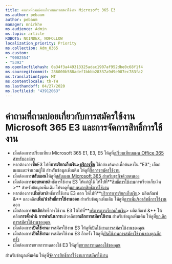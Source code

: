 ```yaml
---
title: คําถามที่ถามบ่อยเกี่ยวกับการสมัครใช้งาน Microsoft 365 E3
ms.author: pebaum
author: pebaum
manager: mnirkhe
ms.audience: Admin
ms.topic: article
ROBOTS: NOINDEX, NOFOLLOW
localization_priority: Priority
ms.collection: Adm_O365
ms.custom:
- "9002554"
- "5392"
ms.openlocfilehash: 0a34f3a449313325adac1907af952dbe0c68f1f4
ms.sourcegitcommit: 286000b588adef1bbbb28337a9d9e087ec783fa2
ms.translationtype: MT
ms.contentlocale: th-TH
ms.lasthandoff: 04/27/2020
ms.locfileid: "43912063"
---
```

# <a name="microsoft-365-e3-subscription-and-license-management-faq"></a>คําถามที่ถามบ่อยเกี่ยวกับการสมัครใช้งาน Microsoft 365 E3 และการจัดการสิทธิ์การใช้งาน

- เมื่อต้องการเปรียบเทียบ Microsoft 365 E1, E3, E5 ให้ดูที่[เปรียบเทียบแผน Office 365 สําหรับองค์กร](https://www.microsoft.com/microsoft-365/business/compare-more-office-365-for-business-plans)
- หากต้องการ**ซื้อ**E3 ไปที่**การเรียกเก็บเงิน>[บริการซื้อ](https://go.microsoft.com/fwlink/p/?linkid=868433)** ใช้กล่องค้นหาเพื่อค้นหาใน "E3"; เลือกแผนและจํานวนผู้ใช้ สําหรับข้อมูลเพิ่มเติม ให้ดูที่[ซื้อการสมัครใช้งาน](https://docs.microsoft.com/microsoft-365/commerce/buy-another-subscription?view=o365-worldwide)
- เมื่อต้องการ**สลับแผน**ให้ดูที่[สลับแผน Microsoft 365 สําหรับธุรกิจด้วยตนเอง](https://docs.microsoft.com/microsoft-365/commerce/subscriptions/switch-plans-manually?view=o365-worldwide)
- เมื่อต้องการ**มอบหมาย**สิทธิ์การใช้งาน E3 ให้แก่ผู้ใช้ ให้ไปที่**[สิทธิ์การใช้งาน](https://go.microsoft.com/fwlink/p/?linkid=842264)การเรียกเก็บเงิน >** สําหรับข้อมูลเพิ่มเติม โปรดดูที่[มอบหมายสิทธิ์การใช้งาน](https://docs.microsoft.com/microsoft-365/admin/manage/assign-licenses-to-users?view=o365-worldwide)
- หากต้องการ**เพิ่ม/เอา**สิทธิ์การใช้งาน E3 ออก ให้ไปที่**[บริการการเรียกเก็บเงิน](https://go.microsoft.com/fwlink/p/?linkid=842054)> ผลิตภัณฑ์ &** และคลิก**เพิ่ม/นําสิทธิ์การใช้งานออก** สําหรับข้อมูลเพิ่มเติม ให้ดูที่[การเพิ่ม/เอาสิทธิ์การใช้งาน](https://docs.microsoft.com/microsoft-365/commerce/licenses/buy-licenses?view=o365-worldwide#add-or-remove-licenses-for-your-business-subscription)ออก 
- เมื่อต้องการ**ยกเลิก**สิทธิ์การใช้งาน E3 ให้ไปที่**[บริการการเรียกเก็บเงิน](https://go.microsoft.com/fwlink/p/?linkid=842054)> ผลิตภัณฑ์ &** ให้คลิก**การตั้งค่า& การดําเนินการ**แล้วคลิก**ยกเลิกการสมัครใช้งาน** สําหรับข้อมูลเพิ่มเติม ให้ดูที่[ยกเลิกการสมัครใช้งานของคุณ](https://docs.microsoft.com/office365/admin/subscriptions-and-billing/cancel-your-subscription)
- เมื่อต้องการ**เปิดใช้งาน**การสมัครใช้งาน E3 ให้ดูที่[เปิดใช้งานการสมัครใช้งานของคุณ](https://docs.microsoft.com/alchemyinsights/activate-your-office-365-subscription)
- เมื่อต้องการ**เปิดใช้งาน**การสมัครใช้งาน E3 อีกครั้ง ให้ดูที่[เปิดใช้งานการสมัครใช้งานของคุณอีกครั้ง](https://docs.microsoft.com/alchemyinsights/reactivate-your-subscription)
- เมื่อต้องการขยายการทดลองใช้ E3 ให้ดูที่[ขยายการทดลองใช้ของคุณ](https://docs.microsoft.com/alchemyinsights/extend-your-trial-for-office-365-for-business)

สําหรับข้อมูลเพิ่มเติม ให้ดูที่[จัดการสิทธิ์การใช้งานการสมัครใช้งาน](https://docs.microsoft.com/microsoft-365/commerce/licenses/buy-licenses?view=o365-worldwide#add-or-remove-licenses-for-your-business-subscription)
